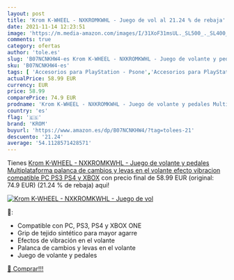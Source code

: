 ```yaml
---
layout: post
title: 'Krom K-WHEEL - NXKROMKWHL - Juego de vol al 21.24 % de rebaja'
date: 2021-11-14 12:23:51
image: 'https://m.media-amazon.com/images/I/31XoF31msUL._SL500_._SL400_.jpg'
comments: true
category: ofertas
author: 'tole.es'
slug: 'B07NCNKHW4-es Krom K-WHEEL - NXKROMKWHL - Juego de volante y pedales...'
sku: 'B07NCNKHW4-es'
tags: [ 'Accesorios para PlayStation - Psone','Accesorios para PlayStation 3','Accesorios para PlayStation 4','Hardware y juegos para PlayStation 3','Hardware y juegos para PlayStation 4','Joysticks para PlayStation 3','Joysticks para PlayStation 4','Mandos y controles para PlayStation 3','Mandos y controles para PlayStation 4','PlayStation: Juegos, consolas y accesorios','Sistemas heredados','Sistemas heredados de PlayStation','Videojuegos','krom','ps4','xbox', ]
actualPrice: 58.99 EUR
currency: EUR
price: 58.99
comparePrice: 74.9 EUR
prodname: 'Krom K-WHEEL - NXKROMKWHL - Juego de volante y pedales Multiplataforma  palanca de cambios y levas en el volante  efecto vibracion  compatible PC  PS3  PS4 y XBOX'
country: 'es'
flag: '🇪🇸'
brand: 'KROM'
buyurl: 'https://www.amazon.es/dp/B07NCNKHW4/?tag=tolees-21'
descuento: '21.24'
average: '54.1128571428571'
---
```


Tienes [Krom K-WHEEL - NXKROMKWHL - Juego de volante y pedales Multiplataforma  palanca de cambios y levas en el volante  efecto vibracion  compatible PC  PS3  PS4 y XBOX](https://www.amazon.es/dp/B07NCNKHW4/?tag=tolees-21) con precio final de  58.99 EUR (original: 74.9 EUR) (21.24 %  de rebaja) aqui!

[![Krom K-WHEEL - NXKROMKWHL - Juego de vol](https://m.media-amazon.com/images/I/31XoF31msUL._SL500_._SL400_.jpg)](https://www.amazon.es/dp/B07NCNKHW4/?tag=tolees-21)

🔎:

- Compatible con PC, PS3, PS4 y XBOX ONE
- Grip de tejido sintético para mayor agarre
- Efectos de vibración en el volante
- Palanca de cambios y levas en el volante
- Juego de volante y pedales

[🛒 Comprar!!!](https://www.amazon.es/dp/B07NCNKHW4/?tag=tolees-21)
